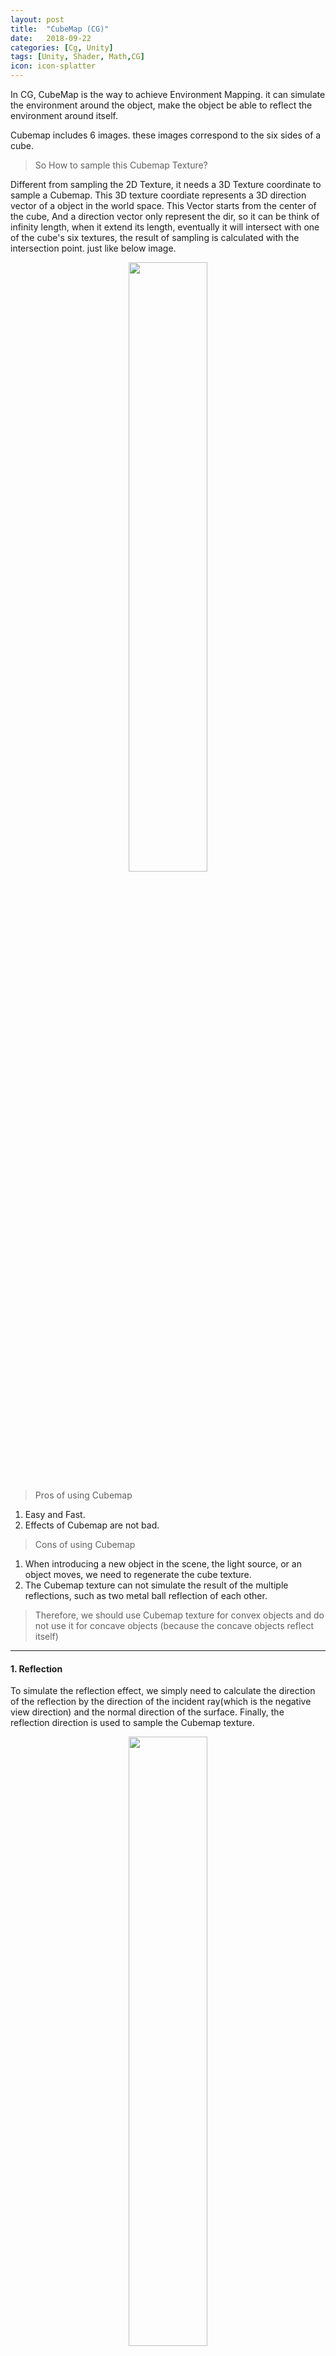 ```yaml
---
layout: post
title:  "CubeMap (CG)"
date:   2018-09-22
categories: [Cg, Unity]
tags: [Unity, Shader, Math,CG]
icon: icon-splatter
---
```


In CG, CubeMap is the way to achieve Environment Mapping. it can simulate the environment around the object, make the object be able to reflect the environment around itself.

Cubemap includes 6 images. these images correspond to the six sides of a cube. 

>So How to sample this Cubemap Texture?

Different from sampling the 2D Texture, it needs a 3D Texture coordinate to sample a Cubemap. This 3D texture coordiate represents a 3D direction vector of a object in the world space. This Vector starts from the center of the cube, And a direction vector only represent the dir, so it can be think of infinity length, when it extend its length, eventually it will intersect with one of the cube's six textures, the result of sampling is calculated with the intersection point. just like below image.

<p align="center">     
<img src="/static/assets/img/blog/cubemapSampler.png" width="50%">
</p>

>Pros of using Cubemap

1. Easy and Fast.
2. Effects of Cubemap are not bad.

>Cons of using Cubemap
1. When introducing a new object in the scene, the light source, or an object moves, we need to regenerate the cube texture. 
2. The Cubemap texture can not simulate the result of the multiple reflections, such as two metal ball reflection of each other.

> Therefore, we should use Cubemap texture for convex objects and do not use it for concave objects (because the concave objects reflect itself)

---
#### 1. Reflection

To simulate the reflection effect, we simply need to calculate the direction of the reflection by the direction of the incident ray(which is the negative view direction) and the normal direction of the surface. Finally, the reflection direction is used to sample the Cubemap texture.

<p align="center">     
<img src="/static/assets/img/blog/reflection.png" width="50%">
</p>

>Properties:

```csharp
   	Properties
    {
        _Color("Color",Color) = (1,1,1,1)
        _ReflectColor("Reflect Color", Color) = (1,1,1,1)
        _ReflectAmount("Reflect Amount", Range(0,1)) = 1
        _Cubemap("Reflection Cubemap", Cube) = "_Skybox"{}
    }
```

>VertexShader:

```csharp
    v2f vert(a2v v)
    {
        v2f f;
        f.pos = UnityObjectToClipPos(v.vertex);
        f.worldPos = mul(unity_ObjectToWorld, v.vertex).xyz;
        f.worldNormal = mul(v.normal,unity_WorldToObject);
        f.worldViewDir = UnityWorldSpaceViewDir(f.worldPos);
        f.worldRefl = reflect(-f.worldViewDir,f.worldNormal);
        TRANSFER_SHADOW(f);
        return f;
    }
```

>FragmentShader:

```csharp
    fixed4 frag(v2f f):SV_Target
    {
        fixed3 worldNormal = normalize(f.worldNormal);
        fixed3 worldLightDir = normalize(UnityWorldSpaceLightDir(f.worldPos));
        
        fixed3 ambient = UNITY_LIGHTMODEL_AMBIENT.rgb;
        
        fixed3 diffuse = _LightColor0.rgb * _Color.rgb *max(0, dot(worldNormal,worldLightDir));
        fixed3 reflection = texCUBE(_Cubemap,f.worldRefl).rgb * _ReflectColor.rgb;
        
        UNITY_LIGHT_ATTENUATION(atten, f, f.worldPos);
        
        fixed3 color = ambient+lerp(diffuse,reflection,_ReflectAmount)*atten;
        
        return fixed4(color,1.0);
    }
```

---
#### 2. Refraction

Refraction: When light rays from one medium, such as air, are deflected into another, such as glass, the direction of propagation generally changes, this phenomenon is called refraction.

> Snell's Law: 

<img src="/static/assets/img/blog/SnellLaw.png" width="15%">


> n1 and n2 are the medium's percentage of refraction.

<img src="/static/assets/img/blog/refractionDefinition.png" width="30%">

>Result:

{: .center}
![dot](/assets/images/PostImages/refraction.png){:height="50%" width="50%"}

<p align="center">  
<img src="/static/assets/img/blog/refraction.png" width="50%">
</p>

>Properties:

```csharp
        _Color("Color",Color) = (1,1,1,1)
        _RefractColor("Reflect Color", Color) = (1,1,1,1)
        _RefractAmount("Reflect Amount", Range(0,1)) = 1
        
        // The Percentage of Differnet Medium
        // eg: Refraction Percentage of Air/ Refraction Percentage of Glass
        _RefractRatio("Refract Ratio",Range(0.1,1)) = 0.5  
        _Cubemap("Reflection Cubemap", Cube) = "_Skybox"{}
```

>VertexShader:

```csharp
        v2f vert(a2v v)
        {
            v2f f;
            f.pos = UnityObjectToClipPos(v.vertex);
            f.worldPos = mul(unity_ObjectToWorld, v.vertex).xyz;
            f.worldNormal = mul(v.normal,unity_WorldToObject);
            f.worldViewDir = UnityWorldSpaceViewDir(f.worldPos);
            f.worldRefr = refract(-normalize(f.worldViewDir),normalize(f.worldNormal),_RefractRatio);
            TRANSFER_SHADOW(f);
            return f;
        }
```

>FragmentShader:

```csharp
        fixed4 frag(v2f f):SV_Target
        {
            fixed3 worldNormal = normalize(f.worldNormal);
            fixed3 worldLightDir = normalize(UnityWorldSpaceLightDir(f.worldPos));
            
            fixed3 ambient = UNITY_LIGHTMODEL_AMBIENT.rgb;
            
            fixed3 diffuse = _LightColor0.rgb * _Color.rgb *max(0, dot(worldNormal,worldLightDir));
            fixed3 refraction = texCUBE(_Cubemap,f.worldRefr).rgb * _RefractColor.rgb;
            
            UNITY_LIGHT_ATTENUATION(atten, f, f.worldPos);
            
            fixed3 color = ambient+lerp(diffuse,refraction,_RefractAmount)*atten;
            
            return fixed4(color,1.0);
        }
```


---
#### 3. Fresnel Reflection

Fresnel Reflection Represents a Optical Phenomenon. When light hits the surface of an object, some parts occur reflection, some parts goes into the inside of the object, or occur refraction or scattering.

For example, When you stand by the lake and look down at the water at your feet, you will find that the water is almost transparent. You can see the small fish and stones directly. But when you look up at the water in the distance, you will find that you can hardly see the underwater scene, but only the environment that reflects the water. 

>A Famous Equation is called Schlick's Approximation
 
<img src="/static/assets/img/blog/schlick.png" width="25%">

In this equation, F0 is a reflection coefficient, which is used to control the magnitude of the reflection, v is the view dir, n is normal dir.

<p align="center">     
<img src="/static/assets/img/blog/schlickPP.png" width="50%">
</p>

>Properties:

```csharp
        _Color("Color",Color) = (1,1,1,1)
        _FresnelScale("Fresnel Scale",Range(0,1))=0.5
        _Cubemap("Reflection Cubemap", Cube) = "_Skybox"{}
```

>VertexShader:

```csharp
        v2f vert(a2v v)
        {
            v2f f;
            f.pos = UnityObjectToClipPos(v.vertex);
            f.worldPos = mul(unity_ObjectToWorld, v.vertex).xyz;
            f.worldNormal = mul(v.normal,unity_WorldToObject);
            f.worldViewDir = UnityWorldSpaceViewDir(f.worldPos);
            f.worldRefl = reflect(-f.worldViewDir,f.worldNormal);
            TRANSFER_SHADOW(f);
            return f;
        }
```

>FragmentShader:

```csharp
        fixed4 frag(v2f f):SV_Target
        {
            fixed3 worldNormal = normalize(f.worldNormal);
            fixed3 worldLightDir = normalize(UnityWorldSpaceLightDir(f.worldPos));
            fixed3 worldViewDir = normalize(f.worldViewDir);
            
            fixed3 ambient = UNITY_LIGHTMODEL_AMBIENT.rgb;
            
            fixed3 diffuse = _LightColor0.rgb * _Color.rgb *max(0, dot(worldNormal,worldLightDir));
            fixed3 reflection = texCUBE(_Cubemap,f.worldRefl).rgb;
            
            fixed fesnel = _FresnelScale+(1-_FresnelScale)*pow(1-dot(worldViewDir,worldNormal),5);
            
            UNITY_LIGHT_ATTENUATION(atten, f, f.worldPos);
            
            fixed3 color = ambient+lerp(diffuse, reflection, fesnel) * atten;
            
            return fixed4(color,1.0);
        }   
```

---

>**End --Cheng Gu**

